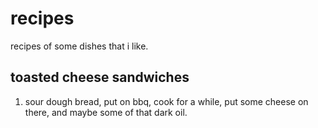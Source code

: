 recipes
========

recipes of some dishes that i like.


toasted cheese sandwiches
--

  1. sour dough bread, put on bbq, cook for a while, put some cheese on there, and maybe some of that dark oil.
